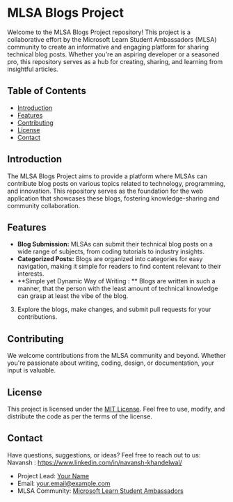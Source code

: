 # MLSA Blogs Project

Welcome to the MLSA Blogs Project repository! This project is a collaborative effort by the Microsoft Learn Student Ambassadors (MLSA) community to create an informative and engaging platform for sharing technical blog posts. Whether you're an aspiring developer or a seasoned pro, this repository serves as a hub for creating, sharing, and learning from insightful articles.

## Table of Contents

- [Introduction](#introduction)
- [Features](#features)
- [Contributing](#contributing)
- [License](#license)
- [Contact](#contact)

## Introduction

The MLSA Blogs Project aims to provide a platform where MLSAs can contribute blog posts on various topics related to technology, programming, and innovation. This repository serves as the foundation for the web application that showcases these blogs, fostering knowledge-sharing and community collaboration.

## Features

- **Blog Submission:** MLSAs can submit their technical blog posts on a wide range of subjects, from coding tutorials to industry insights.
- **Categorized Posts:** Blogs are organized into categories for easy navigation, making it simple for readers to find content relevant to their interests.
- **Simple yet Dynamic Way of Writing : ** Blogs are written in such a manner, that the person with the least amount of technical knowledge can grasp at least the vibe of the blog.


3. Explore the blogs, make changes, and submit pull requests for your contributions.


## Contributing

We welcome contributions from the MLSA community and beyond. Whether you're passionate about writing, coding, design, or documentation, your input is valuable.

## License

This project is licensed under the [MIT License](LICENSE). Feel free to use, modify, and distribute the code as per the terms of the license.

## Contact

Have questions, suggestions, or ideas? Feel free to reach out to us:
Navansh : https://www.linkedin.com/in/navansh-khandelwal/

- Project Lead: [Your Name](https://github.com/your-username)
- Email: [your.email@example.com](mailto:your.email@example.com)
- MLSA Community: [Microsoft Learn Student Ambassadors](https://learn.microsoft.com/en-us/ambassadors)



